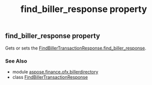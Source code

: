 ﻿---
title: find_biller_response property
second_title: Aspose.Finance for Python via .NET API References
description: 
type: docs
weight: 40
url: /python-net/aspose.finance.ofx.billerdirectory/findbillertransactionresponse/find_biller_response/
is_root: false
---

## find_biller_response property


Gets or sets the [FindBillerTransactionResponse.find_biller_response](/finance/python-net/aspose.finance.ofx.billerdirectory/findbillertransactionresponse#find_biller_response).

### See Also
* module [aspose.finance.ofx.billerdirectory](../../)
* class [FindBillerTransactionResponse](/finance/python-net/aspose.finance.ofx.billerdirectory/findbillertransactionresponse)

